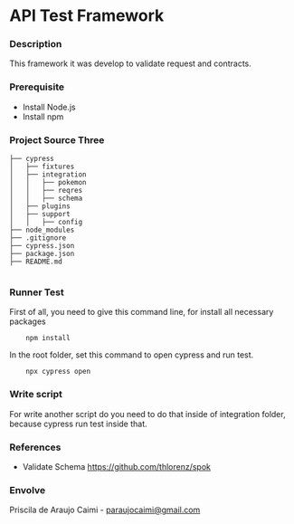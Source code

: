 # API Test Framework

### Description

This framework it was develop to validate request and contracts. 

### Prerequisite

- Install Node.js
- Install npm

### Project Source Three 

```
├── cypress
│   ├── fixtures
│   ├── integration
│   │   ├── pokemon
│   │   ├── reqres
│   │   ├── schema
│   ├── plugins
│   ├── support
│   │   ├── config
├── node_modules
├── .gitignore
├── cypress.json
├── package.json
├── README.md


```

### Runner Test

First of all, you need to give this command line, for install all necessary packages

```
    npm install 
```
In the root folder, set this command to open cypress and run test.

```
    npx cypress open
```

### Write script 

For write another script do you need to do that inside of integration folder, because cypress run test inside that. 


### References

- Validate Schema https://github.com/thlorenz/spok

### Envolve

Priscila de Araujo Caimi - paraujocaimi@gmail.com
